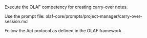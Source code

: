 Execute the OLAF competency for creating carry-over notes.

Use the prompt file: olaf-core/prompts/project-manager/carry-over-session.md

Follow the Act protocol as defined in the OLAF framework.